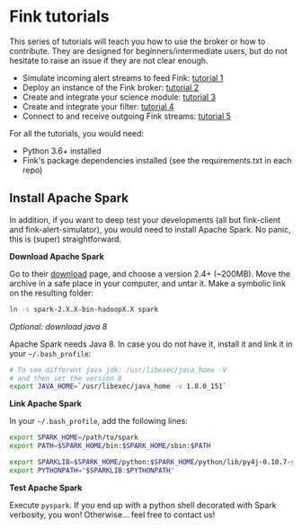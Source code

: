 # Fink tutorials

This series of tutorials will teach you how to use the broker or how to contribute. They are designed for beginners/intermediate users, but do not hesitate to raise an issue if they are not clear enough.

* Simulate incoming alert streams to feed Fink: [tutorial 1](simulator.md)
* Deploy an instance of the Fink broker: [tutorial 2](deployment.md)
* Create and integrate your science module: [tutorial 3](create-science-module.md)
* Create and integrate your filter: [tutorial 4](create-filters.md)
* Connect to and receive outgoing Fink streams: [tutorial 5](using-fink-client.md)

For all the tutorials, you would need:

* Python 3.6+ installed
* Fink's package dependencies installed (see the requirements.txt in each repo)

## Install Apache Spark

In addition, if you want to deep test your developments (all but fink-client and fink-alert-simulator), you would need to install Apache Spark. No panic, this is (super) straightforward.

**Download Apache Spark**

Go to their [download](http://spark.apache.org/downloads.html) page, and choose a version 2.4+ (~200MB). Move the archive in a safe place in your computer, and untar it.
Make a symbolic link on the resulting folder:

```bash
ln -s spark-2.X.X-bin-hadoopX.X spark
```

*Optional: download java 8*

Apache Spark needs Java 8. In case you do not have it, install it and link it in your `~/.bash_profile`:

```bash
# To see different java jdk: /usr/libexec/java_home -V
# and then set the version 8
export JAVA_HOME=`/usr/libexec/java_home -v 1.8.0_151`
```

**Link Apache Spark**

In your `~/.bash_profile`, add the following lines:

```bash
export SPARK_HOME=/path/to/spark
export PATH=$SPARK_HOME/bin:$SPARK_HOME/sbin:$PATH

export SPARKLIB=$SPARK_HOME/python:$SPARK_HOME/python/lib/py4j-0.10.7-src.zip
export PYTHONPATH="$SPARKLIB:$PYTHONPATH"
```

**Test Apache Spark**

Execute `pyspark`. If you end up with a python shell decorated with Spark verbosity, you won! Otherwise... feel free to contact us!
